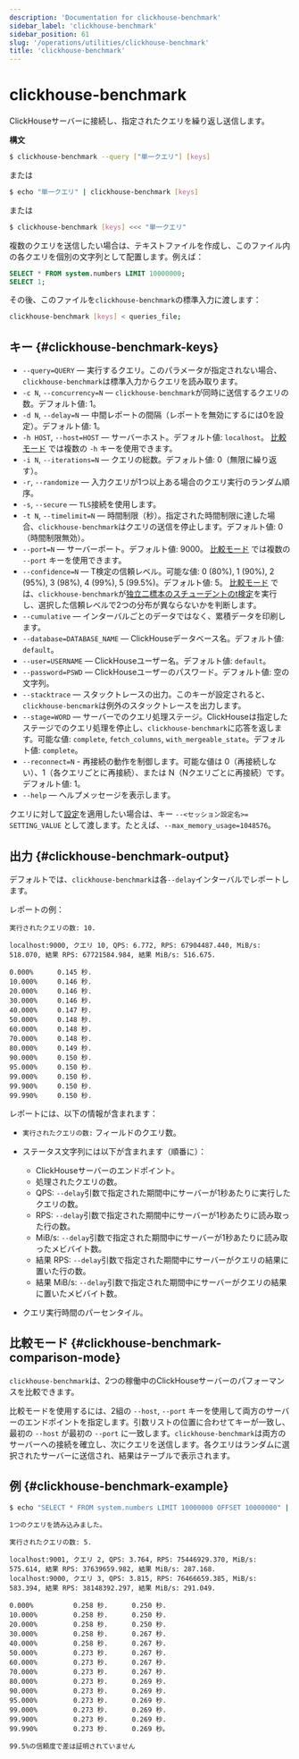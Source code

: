 ```yaml
---
description: 'Documentation for clickhouse-benchmark'
sidebar_label: 'clickhouse-benchmark'
sidebar_position: 61
slug: '/operations/utilities/clickhouse-benchmark'
title: 'clickhouse-benchmark'
---
```






# clickhouse-benchmark 

ClickHouseサーバーに接続し、指定されたクエリを繰り返し送信します。

**構文**

```bash
$ clickhouse-benchmark --query ["単一クエリ"] [keys]
```

または

```bash
$ echo "単一クエリ" | clickhouse-benchmark [keys]
```

または

```bash
$ clickhouse-benchmark [keys] <<< "単一クエリ"
```

複数のクエリを送信したい場合は、テキストファイルを作成し、このファイル内の各クエリを個別の文字列として配置します。例えば：

```sql
SELECT * FROM system.numbers LIMIT 10000000;
SELECT 1;
```

その後、このファイルを`clickhouse-benchmark`の標準入力に渡します：

```bash
clickhouse-benchmark [keys] < queries_file;
```

## キー {#clickhouse-benchmark-keys}

- `--query=QUERY` — 実行するクエリ。このパラメータが指定されない場合、`clickhouse-benchmark`は標準入力からクエリを読み取ります。
- `-c N`, `--concurrency=N` — `clickhouse-benchmark`が同時に送信するクエリの数。デフォルト値: 1。
- `-d N`, `--delay=N` — 中間レポートの間隔（レポートを無効にするには0を設定）。デフォルト値: 1。
- `-h HOST`, `--host=HOST` — サーバーホスト。デフォルト値: `localhost`。 [比較モード](#clickhouse-benchmark-comparison-mode) では複数の `-h` キーを使用できます。
- `-i N`, `--iterations=N` — クエリの総数。デフォルト値: 0（無限に繰り返す）。
- `-r`, `--randomize` — 入力クエリが1つ以上ある場合のクエリ実行のランダム順序。
- `-s`, `--secure` — `TLS`接続を使用します。
- `-t N`, `--timelimit=N` — 時間制限（秒）。指定された時間制限に達した場合、`clickhouse-benchmark`はクエリの送信を停止します。デフォルト値: 0（時間制限無効）。
- `--port=N` — サーバーポート。デフォルト値: 9000。 [比較モード](#clickhouse-benchmark-comparison-mode) では複数の `--port` キーを使用できます。
- `--confidence=N` — T検定の信頼レベル。可能な値: 0 (80%), 1 (90%), 2 (95%), 3 (98%), 4 (99%), 5 (99.5%)。デフォルト値: 5。 [比較モード](#clickhouse-benchmark-comparison-mode) では、`clickhouse-benchmark`が[独立二標本のスチューデントのt検定](https://en.wikipedia.org/wiki/Student%27s_t-test#Independent_two-sample_t-test)を実行し、選択した信頼レベルで2つの分布が異ならないかを判断します。
- `--cumulative` — インターバルごとのデータではなく、累積データを印刷します。
- `--database=DATABASE_NAME` — ClickHouseデータベース名。デフォルト値: `default`。
- `--user=USERNAME` — ClickHouseユーザー名。デフォルト値: `default`。
- `--password=PSWD` — ClickHouseユーザーのパスワード。デフォルト値: 空の文字列。
- `--stacktrace` — スタックトレースの出力。このキーが設定されると、`clickhouse-bencmark`は例外のスタックトレースを出力します。
- `--stage=WORD` — サーバーでのクエリ処理ステージ。ClickHouseは指定したステージでのクエリ処理を停止し、`clickhouse-benchmark`に応答を返します。可能な値: `complete`, `fetch_columns`, `with_mergeable_state`。デフォルト値: `complete`。
- `--reconnect=N` - 再接続の動作を制御します。可能な値は 0（再接続しない）、1（各クエリごとに再接続）、または N（Nクエリごとに再接続）です。デフォルト値: 1。
- `--help` — ヘルプメッセージを表示します。

クエリに対して[設定](/operations/settings/overview)を適用したい場合は、キー `--<セッション設定名>= SETTING_VALUE` として渡します。たとえば、`--max_memory_usage=1048576`。

## 出力 {#clickhouse-benchmark-output}

デフォルトでは、`clickhouse-benchmark`は各`--delay`インターバルでレポートします。

レポートの例：

```text
実行されたクエリの数: 10.

localhost:9000, クエリ 10, QPS: 6.772, RPS: 67904487.440, MiB/s: 518.070, 結果 RPS: 67721584.984, 結果 MiB/s: 516.675.

0.000%      0.145 秒.
10.000%     0.146 秒.
20.000%     0.146 秒.
30.000%     0.146 秒.
40.000%     0.147 秒.
50.000%     0.148 秒.
60.000%     0.148 秒.
70.000%     0.148 秒.
80.000%     0.149 秒.
90.000%     0.150 秒.
95.000%     0.150 秒.
99.000%     0.150 秒.
99.900%     0.150 秒.
99.990%     0.150 秒.
```

レポートには、以下の情報が含まれます：

- `実行されたクエリの数:` フィールドのクエリ数。

- ステータス文字列には以下が含まれます（順番に）：

    - ClickHouseサーバーのエンドポイント。
    - 処理されたクエリの数。
    - QPS: `--delay`引数で指定された期間中にサーバーが1秒あたりに実行したクエリの数。
    - RPS: `--delay`引数で指定された期間中にサーバーが1秒あたりに読み取った行の数。
    - MiB/s: `--delay`引数で指定された期間中にサーバーが1秒あたりに読み取ったメビバイト数。
    - 結果 RPS: `--delay`引数で指定された期間中にサーバーがクエリの結果に置いた行の数。
    - 結果 MiB/s: `--delay`引数で指定された期間中にサーバーがクエリの結果に置いたメビバイト数。

- クエリ実行時間のパーセンタイル。

## 比較モード {#clickhouse-benchmark-comparison-mode}

`clickhouse-benchmark`は、2つの稼働中のClickHouseサーバーのパフォーマンスを比較できます。

比較モードを使用するには、2組の `--host`, `--port` キーを使用して両方のサーバーのエンドポイントを指定します。引数リストの位置に合わせてキーが一致し、最初の `--host` が最初の `--port` に一致します。`clickhouse-benchmark`は両方のサーバーへの接続を確立し、次にクエリを送信します。各クエリはランダムに選択されたサーバーに送信され、結果はテーブルで表示されます。

## 例 {#clickhouse-benchmark-example}

```bash
$ echo "SELECT * FROM system.numbers LIMIT 10000000 OFFSET 10000000" | clickhouse-benchmark --host=localhost --port=9001 --host=localhost --port=9000 -i 10
```

```text
1つのクエリを読み込みました。

実行されたクエリの数: 5.

localhost:9001, クエリ 2, QPS: 3.764, RPS: 75446929.370, MiB/s: 575.614, 結果 RPS: 37639659.982, 結果 MiB/s: 287.168.
localhost:9000, クエリ 3, QPS: 3.815, RPS: 76466659.385, MiB/s: 583.394, 結果 RPS: 38148392.297, 結果 MiB/s: 291.049.

0.000%          0.258 秒.      0.250 秒.
10.000%         0.258 秒.      0.250 秒.
20.000%         0.258 秒.      0.250 秒.
30.000%         0.258 秒.      0.267 秒.
40.000%         0.258 秒.      0.267 秒.
50.000%         0.273 秒.      0.267 秒.
60.000%         0.273 秒.      0.267 秒.
70.000%         0.273 秒.      0.267 秒.
80.000%         0.273 秒.      0.269 秒.
90.000%         0.273 秒.      0.269 秒.
95.000%         0.273 秒.      0.269 秒.
99.000%         0.273 秒.      0.269 秒.
99.900%         0.273 秒.      0.269 秒.
99.990%         0.273 秒.      0.269 秒。

99.5%の信頼度で差は証明されていません
```

